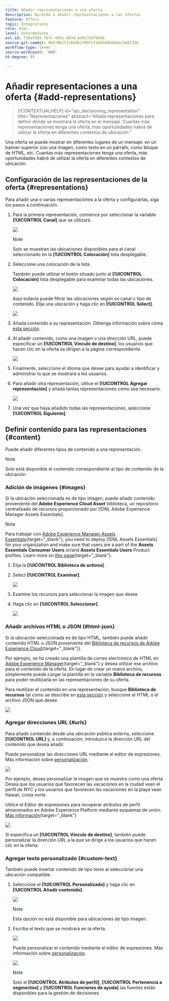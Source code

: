 ```yaml
---
title: Añadir representaciones a una oferta
description: Aprenda a añadir representaciones a las ofertas
feature: Offers
topic: Integrations
role: User
level: Intermediate
exl-id: 718af505-7b7c-495e-8974-bd9c35d796bb
source-git-commit: 9657862f1c6bdb2399fcf3e6384bb9dec5b8f32b
workflow-type: tm+mt
source-wordcount: '660'
ht-degree: 9%

---
```


# Añadir representaciones a una oferta {#add-representations}

>[!CONTEXTUALHELP]
>id="ajo_decisioning_representation"
>title="Representaciones"
>abstract="Añada representaciones para definir dónde se mostrará la oferta en el mensaje. Cuantas más representaciones tenga una oferta, más oportunidades habrá de utilizar la oferta en diferentes contextos de ubicación."

Una oferta se puede mostrar en diferentes lugares de un mensaje: en un banner superior con una imagen, como texto en un párrafo, como bloque de HTML, etc. Cuantas más representaciones tenga una oferta, más oportunidades habrá de utilizar la oferta en diferentes contextos de ubicación.

## Configuración de las representaciones de la oferta {#representations}

Para añadir una o varias representaciones a la oferta y configurarlas, siga los pasos a continuación.

1. Para la primera representación, comience por seleccionar la variable **[!UICONTROL Canal]** que se utilizará.

   ![](../assets/channel-placement.png)

   >[!NOTE]
   >
   >Solo se muestran las ubicaciones disponibles para el canal seleccionado en la **[!UICONTROL Colocación]** lista desplegable.

1. Seleccione una colocación de la lista.

   También puede utilizar el botón situado junto al **[!UICONTROL Colocación]** lista desplegable para examinar todas las ubicaciones.

   ![](../assets/browse-button-placements.png)

   Aquí todavía puede filtrar las ubicaciones según su canal o tipo de contenido. Elija una ubicación y haga clic en **[!UICONTROL Select]**.

   ![](../assets/browse-placements.png)

1. Añada contenido a su representación. Obtenga información sobre cómo [esta sección](#content).

1. Al añadir contenido, como una imagen o una dirección URL, puede especificar un **[!UICONTROL Vínculo de destino]**: los usuarios que hacen clic en la oferta se dirigen a la página correspondiente.

   ![](../assets/offer-destination-link.png)

1. Finalmente, seleccione el idioma que desee para ayudar a identificar y administrar lo que se mostrará a los usuarios.

1. Para añadir otra representación, utilice el **[!UICONTROL Agregar representación]** y añada tantas representaciones como sea necesario.

   ![](../assets/offer-add-representation.png)

1. Una vez que haya añadido todas las representaciones, seleccione **[!UICONTROL Siguiente]**.

## Definir contenido para las representaciones {#content}

Puede añadir diferentes tipos de contenido a una representación.

>[!NOTE]
>
>Solo está disponible el contenido correspondiente al tipo de contenido de la ubicación.

### Adición de imágenes {#images}

Si la ubicación seleccionada es de tipo imagen, puede añadir contenido proveniente del **Adobe Experience Cloud Asset** biblioteca, un repositorio centralizado de recursos proporcionado por [!DNL Adobe Experience Manager Assets Essentials].

>[!NOTE]
>
> Para trabajar con [Adobe Experience Manager Assets Essentials](https://experienceleague.adobe.com/docs/experience-manager-assets-essentials/help/introduction.html){target="_blank"}, you need to deploy [!DNL Assets Essentials] for your organization and make sure that users are a part of the **Assets Essentials Consumer Users** or/and **Assets Essentials Users** Product profiles. Learn more on [this page](https://experienceleague.adobe.com/docs/experience-manager-assets-essentials/help/get-started-admins/deploy-administer.html?lang=es){target="_blank"}.

1. Elija la **[!UICONTROL Biblioteca de activos]** .

1. Select **[!UICONTROL Examinar]**.

   ![](../assets/offer-browse-asset-library.png)

1. Examine los recursos para seleccionar la imagen que desee

1. Haga clic en **[!UICONTROL Seleccionar]**.

   ![](../assets/offer-select-asset.png)

### Añadir archivos HTML o JSON {#html-json}

Si la ubicación seleccionada es de tipo HTML, también puede añadir contenido HTML o JSON proveniente del [Biblioteca de recursos de Adobe Experience Cloud](https://experienceleague.adobe.com/docs/experience-manager-assets-essentials/help/introduction.html){target="_blank"}).

Por ejemplo, se ha creado una plantilla de correo electrónico de HTML en [Adobe Experience Manager](https://experienceleague.adobe.com/docs/experience-manager.html){target="_blank"} y desea utilizar ese archivo para el contenido de la oferta. En lugar de crear un nuevo archivo, simplemente puede cargar la plantilla en la variable **Biblioteca de recursos** para poder reutilizarla en las representaciones de su oferta.

Para reutilizar el contenido en una representación, busque **Biblioteca de recursos** tal como se describe en [esta sección](#images) y seleccione el HTML o el archivo JSON que desee.

![](../assets/offer-browse-asset-library-json.png)

### Agregar direcciones URL {#urls}

Para añadir contenido desde una ubicación pública externa, seleccione **[!UICONTROL URL]** y, a continuación, introduzca la dirección URL del contenido que desea añadir.

Puede personalizar las direcciones URL mediante el editor de expresiones. Más información sobre [personalización](../../personalization/personalize.md#use-expression-editor).

![](../assets/offer-content-url.png)

Por ejemplo, desea personalizar la imagen que se muestra como una oferta. Desea que los usuarios que favorecen las vacaciones en la ciudad vean el perfil de NYC y los usuarios que favorecen las vacaciones en la playa vean Hawaii, costa norte.

Utilice el Editor de expresiones para recuperar atributos de perfil almacenados en Adobe Experience Platform mediante esquemas de unión. [Más información](https://experienceleague.adobe.com/docs/experience-platform/profile/union-schemas/union-schemas-overview.html){target="_blank"}

![](../assets/offer-content-url-personalization.png)

Si especifica un **[!UICONTROL Vínculo de destino]**, también puede personalizar la dirección URL a la que se dirige a los usuarios que hacen clic en la oferta.

### Agregar texto personalizado {#custom-text}

También puede insertar contenido de tipo texto al seleccionar una ubicación compatible.

1. Seleccione el **[!UICONTROL Personalizado]** y haga clic en **[!UICONTROL Añadir contenido]**.

   ![](../assets/offer-add-content.png)

   >[!NOTE]
   >
   >Esta opción no está disponible para ubicaciones de tipo imagen.

1. Escriba el texto que se mostrará en la oferta.

   ![](../assets/offer-text-content.png)

   Puede personalizar el contenido mediante el editor de expresiones. Más información sobre [personalización](../../personalization/personalize.md#use-expression-editor).

   ![](../assets/offer-personalization.png)

   >[!NOTE]
   >
   >Solo el **[!UICONTROL Atributos de perfil]**, **[!UICONTROL Pertenencia a segmentos]** y **[!UICONTROL Funciones de ayuda]** las fuentes están disponibles para la gestión de decisiones.

